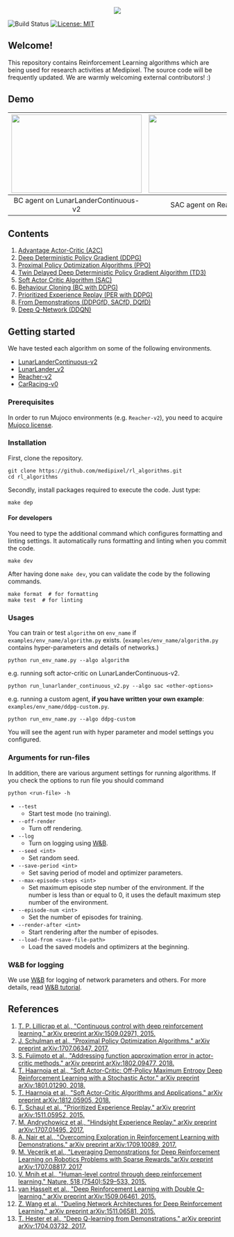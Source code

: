 <p align="center">

<img src="https://user-images.githubusercontent.com/17582508/52845370-4a930200-314a-11e9-9889-e00007043872.jpg" align="center">

![Build Status](https://travis-ci.org/medipixel/rl_algorithms.svg?branch=master)
[![License: MIT](https://img.shields.io/badge/License-MIT-green.svg)](https://opensource.org/licenses/MIT)

</p>

## Welcome!
This repository contains Reinforcement Learning algorithms which are being used for research activities at Medipixel. The source code will be frequently updated. 
We are warmly welcoming external contributors! :)


## Demo

|<img src="https://user-images.githubusercontent.com/17582508/52840582-18c76e80-313d-11e9-9752-3d6138f39a15.gif" width="300" height="180"/>|<img src="https://media.giphy.com/media/1mikGEln2lArKMQ6Pt/giphy.gif" width="300" height="180"/>|
|:---:|:---:|
|BC agent on LunarLanderContinuous-v2|SAC agent on Reacher-v2|


## Contents

1. [Advantage Actor-Critic (A2C)](https://github.com/medipixel/rl_algorithms/blob/master/algorithms/a2c)
2. [Deep Deterministic Policy Gradient (DDPG)](https://github.com/medipixel/rl_algorithms/blob/master/algorithms/ddpg)
3. [Proximal Policy Optimization Algorithms (PPO)](https://github.com/medipixel/rl_algorithms/blob/master/algorithms/ppo)
4. [Twin Delayed Deep Deterministic Policy Gradient Algorithm (TD3)](https://github.com/medipixel/rl_algorithms/blob/master/algorithms/td3)
5. [Soft Actor Critic Algorithm (SAC)](https://github.com/medipixel/rl_algorithms/blob/master/algorithms/sac/agent.py)
6. [Behaviour Cloning (BC with DDPG)](https://github.com/medipixel/rl_algorithms/tree/master/algorithms/bc)
7. [Prioritized Experience Replay (PER with DDPG)](https://github.com/medipixel/rl_algorithms/tree/master/algorithms/per)
8. [From Demonstrations (DDPGfD, SACfD, DQfD)](https://github.com/medipixel/rl_algorithms/tree/master/algorithms/fd)
9. [Deep Q-Network (DDQN)](https://github.com/medipixel/rl_algorithms/tree/master/algorithms/dqn)

## Getting started
We have tested each algorithm on some of the following environments.
- [LunarLanderContinuous-v2](https://github.com/medipixel/rl_algorithms/tree/master/examples/lunarlander_continuous_v2)
- [LunarLander_v2](https://github.com/medipixel/rl_algorithms/tree/master/examples/lunarlander_v2)
- [Reacher-v2](https://github.com/medipixel/rl_algorithms/tree/master/examples/reacher-v2)
- [CarRacing-v0](https://github.com/medipixel/rl_algorithms/tree/master/examples/car_racing_v0)


### Prerequisites
In order to run Mujoco environments (e.g. `Reacher-v2`), you need to acquire [Mujoco license](https://www.roboti.us/license.html).

### Installation
First, clone the repository.
```
git clone https://github.com/medipixel/rl_algorithms.git
cd rl_algorithms
```
Secondly, install packages required to execute the code. Just type:
```
make dep
```

#### For developers
You need to type the additional command which configures formatting and linting settings. It automatically runs formatting and linting when you commit the code.

```
make dev
```

After having done `make dev`, you can validate the code by the following commands.
```
make format  # for formatting
make test  # for linting
```

### Usages
You can train or test `algorithm` on `env_name` if `examples/env_name/algorithm.py` exists. (`examples/env_name/algorithm.py` contains hyper-parameters and details of networks.)
```
python run_env_name.py --algo algorithm
``` 

e.g. running soft actor-critic on LunarLanderContinuous-v2.
```
python run_lunarlander_continuous_v2.py --algo sac <other-options>
```

e.g. running a custom agent, **if you have written your own example**: `examples/env_name/ddpg-custom.py`.
```
python run_env_name.py --algo ddpg-custom
```
You will see the agent run with hyper parameter and model settings you configured.

### Arguments for run-files

In addition, there are various argument settings for running algorithms. If you check the options to run file you should command 
```
python <run-file> -h
```
- `--test`
    - Start test mode (no training).
- `--off-render`
    - Turn off rendering.
- `--log`
    - Turn on logging using [W&B](https://www.wandb.com/).
- `--seed <int>`
    - Set random seed.
- `--save-period <int>`
    - Set saving period of model and optimizer parameters.
- `--max-episode-steps <int>`
    - Set maximum episode step number of the environment. If the number is less than or equal to 0, it uses the default maximum step number of the environment.
- `--episode-num <int>`
    - Set the number of episodes for training.
- `--render-after <int>`
    - Start rendering after the number of episodes.
- `--load-from <save-file-path>`
    - Load the saved models and optimizers at the beginning.

### W&B for logging
We use [W&B](https://www.wandb.com/) for logging of network parameters and others. For more details, read [W&B tutorial](https://docs.wandb.com/docs/started.html).

## References
1. [T. P. Lillicrap et al., "Continuous control with deep reinforcement learning." arXiv preprint arXiv:1509.02971, 2015.](https://arxiv.org/pdf/1509.02971.pdf)
2. [J. Schulman et al., "Proximal Policy Optimization Algorithms." arXiv preprint arXiv:1707.06347, 2017.](https://arxiv.org/abs/1707.06347.pdf)
3. [S. Fujimoto et al., "Addressing function approximation error in actor-critic methods." arXiv preprint arXiv:1802.09477, 2018.](https://arxiv.org/pdf/1802.09477.pdf)
4. [T.  Haarnoja et al., "Soft Actor-Critic: Off-Policy Maximum Entropy Deep Reinforcement Learning with a Stochastic Actor." arXiv preprint arXiv:1801.01290, 2018.](https://arxiv.org/pdf/1801.01290.pdf)  
5. [T. Haarnoja et al., "Soft Actor-Critic Algorithms and Applications." arXiv preprint arXiv:1812.05905, 2018.](https://arxiv.org/pdf/1812.05905.pdf)
6. [T. Schaul et al., "Prioritized Experience Replay." arXiv preprint arXiv:1511.05952, 2015.](https://arxiv.org/pdf/1511.05952.pdf)
7. [M. Andrychowicz et al., "Hindsight Experience Replay." arXiv preprint arXiv:1707.01495, 2017.](https://arxiv.org/pdf/1707.01495.pdf)
8. [A. Nair et al., "Overcoming Exploration in Reinforcement Learning with Demonstrations." arXiv preprint arXiv:1709.10089, 2017.](https://arxiv.org/pdf/1709.10089.pdf)
9. [M. Vecerik et al., "Leveraging Demonstrations for Deep Reinforcement Learning on Robotics Problems with Sparse Rewards."arXiv preprint arXiv:1707.08817, 2017](https://arxiv.org/pdf/1707.08817.pdf)
10. [V. Mnih et al., "Human-level control through deep reinforcement learning." Nature, 518
(7540):529–533, 2015.](https://storage.googleapis.com/deepmind-media/dqn/DQNNaturePaper.pdf)
11. [van Hasselt et al., "Deep Reinforcement Learning with Double Q-learning." arXiv preprint arXiv:1509.06461, 2015.](https://arxiv.org/pdf/1509.06461.pdf)
12. [Z. Wang et al., "Dueling Network Architectures for Deep Reinforcement Learning." arXiv preprint arXiv:1511.06581, 2015.](https://arxiv.org/pdf/1511.06581.pdf)
13. [T. Hester et al., "Deep Q-learning from Demonstrations." arXiv preprint arXiv:1704.03732, 2017.](https://arxiv.org/pdf/1704.03732.pdf)